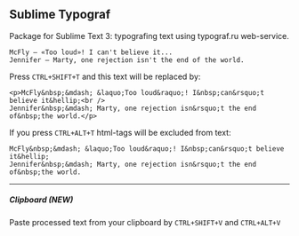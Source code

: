 ## Sublime Typograf

Package for Sublime Text 3: typografing text using typograf.ru web-service.

```
McFly — «Too loud»! I can't believe it...
Jennifer — Marty, one rejection isn't the end of the world.
```

Press `CTRL+SHIFT+T` and this text will be replaced by:
```
<p>McFly&nbsp;&mdash; &laquo;Too loud&raquo;! I&nbsp;can&rsquo;t believe it&hellip;<br />
Jennifer&nbsp;&mdash; Marty, one rejection isn&rsquo;t the end of&nbsp;the world.</p>
```

If you press `CTRL+ALT+T` html-tags will be excluded from text:
```
McFly&nbsp;&mdash; &laquo;Too loud&raquo;! I&nbsp;can&rsquo;t believe it&hellip;
Jennifer&nbsp;&mdash; Marty, one rejection isn&rsquo;t the end of&nbsp;the world.
```


-----

##### Clipboard (NEW)
Paste processed text from your clipboard by `CTRL+SHIFT+V` and `CTRL+ALT+V` 
